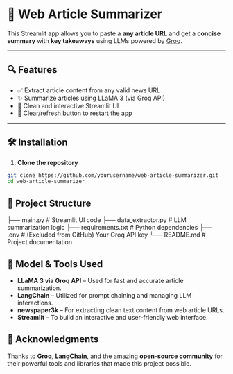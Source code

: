 
# 📰 Web Article Summarizer

This Streamlit app allows you to paste a **any article URL** and get a **concise summary** with **key takeaways** using LLMs powered by [Groq](https://groq.com/).

---

## 🔍 Features

- ✅ Extract article content from any valid news URL
- ✨ Summarize articles using LLaMA 3 (via Groq API)
- 🚀 Clean and interactive Streamlit UI
- 🔄 Clear/refresh button to restart the app

---

## 🛠️ Installation

1. **Clone the repository**

```bash
git clone https://github.com/yourusername/web-article-summarizer.git
cd web-article-summarizer
```

## 📁 Project Structure

├── main.py # Streamlit UI code
├── data_extractor.py # LLM summarization logic
├── requirements.txt # Python dependencies
├── .env # (Excluded from GitHub) Your Groq API key
└── README.md # Project documentation

## 🧠 Model & Tools Used

- **LLaMA 3 via Groq API** – Used for fast and accurate article summarization.
- **LangChain** – Utilized for prompt chaining and managing LLM interactions.
- **newspaper3k** – For extracting clean text content from web article URLs.
- **Streamlit** – To build an interactive and user-friendly web interface.

## 🙌 Acknowledgments

Thanks to **[Groq](https://groq.com/)**, **[LangChain](https://www.langchain.com/)**, and the amazing **open-source community** for their powerful tools and libraries that made this project possible.



